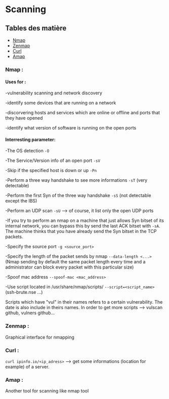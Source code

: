# Scanning

## Tables des matière
 - [Nmap](#Nmap)
 - [Zenmap](#Zenmap)
 - [Curl](#Curl)
 - [Amap](#Amap)
 
### Nmap :

#### Uses for :

 -vulnerability scanning and network discovery
 
 -identify some devices that are running on a network
 
 -discorvering hosts and services which are online or offline and ports that they have opened
 
 -identify what version of software is running on the open ports

#### Interresting parameter:
 
 -The OS detection `-O `
 
 -The Service/Version info of an open port `-sV `
 
 -Skip if the specified host is down or up `-Pn `
 
 -Perform a three way handshake to see more informations `-sT` (very detectable)
 
 -Perform the first Syn of the three way handshake `-sS` (not detectable except the IBS)
 
 -Perform an UDP scan `-sU` --> of course, it list only the open UDP ports

 -If you try to perform an nmap on a machine that just allows Syn bitset of its internal network, you can bypass this by send the last ACK bitset with `-sA`. The machine thinks that you have already send the Syn bitset in the TCP packets.
 
 -Specify the source port `-g <source_port>`
 
 -Specify the length of the packet sends by nmap `--data-length <...>` (Nmap sending by default the same packet length every time and a administrator can block every packet with this particular size)
 
 -Spoof mac address `--spoof-mac <mac_address>`

 -Use script located in /usr/share/nmap/scripts/ `--script=<script_name>` (ssh-brute.nse ...)

 Scripts which have "vul" in their names refers to a certain vulnerability. The date is also include in theirs names. In order to get more scripts --> vulscan github, vulners github...  
		
### Zenmap :
 Graphical interface for nmapping

### Curl :
 `curl ipinfo.io/<ip_adress>` --> get some informations (location for example) of a server.

### Amap : 
 Another tool for scanning like nmap tool

